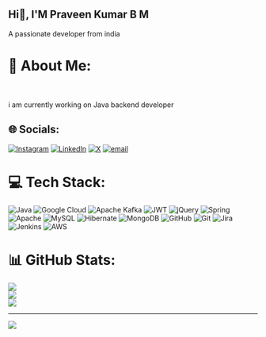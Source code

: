 ## Hi👋, I'M Praveen Kumar B M
A passionate developer from india
# 💫 About Me:
<br><br>i am currently working on Java backend developer


## 🌐 Socials:
[![Instagram](https://img.shields.io/badge/Instagram-%23E4405F.svg?logo=Instagram&logoColor=white)](https://instagram.com/praveengowd_a) [![LinkedIn](https://img.shields.io/badge/LinkedIn-%230077B5.svg?logo=linkedin&logoColor=white)](https://linkedin.com/in/praveen-kumar-b-m-8b568a242) [![X](https://img.shields.io/badge/X-black.svg?logo=X&logoColor=white)](https://x.com/Pra_winM) [![email](https://img.shields.io/badge/Email-D14836?logo=gmail&logoColor=white)](mailto:praveenbm95352@gmail.com) 

# 💻 Tech Stack:
![Java](https://img.shields.io/badge/java-%23ED8B00.svg?style=flat-square&logo=openjdk&logoColor=white) ![Google Cloud](https://img.shields.io/badge/GoogleCloud-%234285F4.svg?style=flat-square&logo=google-cloud&logoColor=white) ![Apache Kafka](https://img.shields.io/badge/Apache%20Kafka-000?style=flat-square&logo=apachekafka) ![JWT](https://img.shields.io/badge/JWT-black?style=flat-square&logo=JSON%20web%20tokens) ![jQuery](https://img.shields.io/badge/jquery-%230769AD.svg?style=flat-square&logo=jquery&logoColor=white) ![Spring](https://img.shields.io/badge/spring-%236DB33F.svg?style=flat-square&logo=spring&logoColor=white) ![Apache](https://img.shields.io/badge/apache-%23D42029.svg?style=flat-square&logo=apache&logoColor=white) ![MySQL](https://img.shields.io/badge/mysql-4479A1.svg?style=flat-square&logo=mysql&logoColor=white) ![Hibernate](https://img.shields.io/badge/Hibernate-59666C?style=flat-square&logo=Hibernate&logoColor=white) ![MongoDB](https://img.shields.io/badge/MongoDB-%234ea94b.svg?style=flat-square&logo=mongodb&logoColor=white) ![GitHub](https://img.shields.io/badge/github-%23121011.svg?style=flat-square&logo=github&logoColor=white) ![Git](https://img.shields.io/badge/git-%23F05033.svg?style=flat-square&logo=git&logoColor=white) ![Jira](https://img.shields.io/badge/jira-%230A0FFF.svg?style=flat-square&logo=jira&logoColor=white) ![Jenkins](https://img.shields.io/badge/jenkins-%232C5263.svg?style=flat-square&logo=jenkins&logoColor=white) ![AWS](https://img.shields.io/badge/AWS-%23FF9900.svg?style=flat-square&logo=amazon-aws&logoColor=white)
# 📊 GitHub Stats:
![](https://github-readme-stats.vercel.app/api?username=praveenkumar-bm&theme=vue-dark&hide_border=false&include_all_commits=true&count_private=true)<br/>
![](https://nirzak-streak-stats.vercel.app/?user=praveenkumar-bm&theme=vue-dark&hide_border=false)<br/>
![](https://github-readme-stats.vercel.app/api/top-langs/?username=praveenkumar-bm&theme=vue-dark&hide_border=false&include_all_commits=true&count_private=true&layout=compact)

---
[![](https://visitcount.itsvg.in/api?id=praveenkumar-bm&icon=0&color=0)](https://visitcount.itsvg.in)

<!-- Proudly created with GPRM ( https://gprm.itsvg.in ) -->
